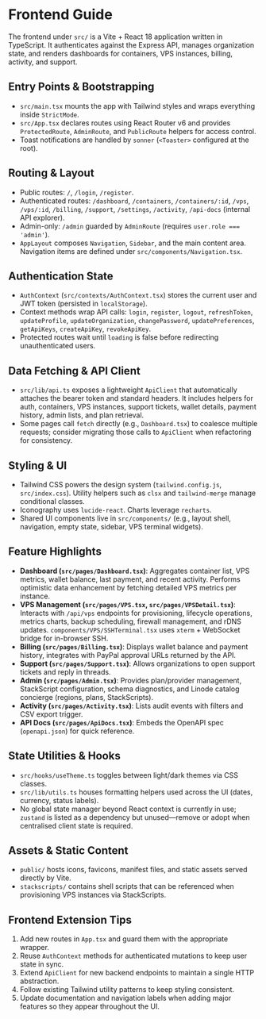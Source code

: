 # Frontend Guide

The frontend under `src/` is a Vite + React 18 application written in TypeScript. It authenticates against the Express API, manages organization state, and renders dashboards for containers, VPS instances, billing, activity, and support.

## Entry Points & Bootstrapping

- `src/main.tsx` mounts the app with Tailwind styles and wraps everything inside `StrictMode`.
- `src/App.tsx` declares routes using React Router v6 and provides `ProtectedRoute`, `AdminRoute`, and `PublicRoute` helpers for access control.
- Toast notifications are handled by `sonner` (`<Toaster>` configured at the root).

## Routing & Layout

- Public routes: `/`, `/login`, `/register`.
- Authenticated routes: `/dashboard`, `/containers`, `/containers/:id`, `/vps`, `/vps/:id`, `/billing`, `/support`, `/settings`, `/activity`, `/api-docs` (internal API explorer).
- Admin-only: `/admin` guarded by `AdminRoute` (requires `user.role === 'admin'`).
- `AppLayout` composes `Navigation`, `Sidebar`, and the main content area. Navigation items are defined under `src/components/Navigation.tsx`.

## Authentication State

- `AuthContext` (`src/contexts/AuthContext.tsx`) stores the current user and JWT token (persisted in `localStorage`).
- Context methods wrap API calls: `login`, `register`, `logout`, `refreshToken`, `updateProfile`, `updateOrganization`, `changePassword`, `updatePreferences`, `getApiKeys`, `createApiKey`, `revokeApiKey`.
- Protected routes wait until `loading` is false before redirecting unauthenticated users.

## Data Fetching & API Client

- `src/lib/api.ts` exposes a lightweight `ApiClient` that automatically attaches the bearer token and standard headers. It includes helpers for auth, containers, VPS instances, support tickets, wallet details, payment history, admin lists, and plan retrieval.
- Some pages call `fetch` directly (e.g., `Dashboard.tsx`) to coalesce multiple requests; consider migrating those calls to `ApiClient` when refactoring for consistency.

## Styling & UI

- Tailwind CSS powers the design system (`tailwind.config.js`, `src/index.css`). Utility helpers such as `clsx` and `tailwind-merge` manage conditional classes.
- Iconography uses `lucide-react`. Charts leverage `recharts`.
- Shared UI components live in `src/components/` (e.g., layout shell, navigation, empty state, sidebar, VPS terminal widgets).

## Feature Highlights

- **Dashboard (`src/pages/Dashboard.tsx`)**: Aggregates container list, VPS metrics, wallet balance, last payment, and recent activity. Performs optimistic data enhancement by fetching detailed VPS metrics per instance.
- **VPS Management (`src/pages/VPS.tsx`, `src/pages/VPSDetail.tsx`)**: Interacts with `/api/vps` endpoints for provisioning, lifecycle operations, metrics charts, backup scheduling, firewall management, and rDNS updates. `components/VPS/SSHTerminal.tsx` uses `xterm` + WebSocket bridge for in-browser SSH.
- **Billing (`src/pages/Billing.tsx`)**: Displays wallet balance and payment history, integrates with PayPal approval URLs returned by the API.
- **Support (`src/pages/Support.tsx`)**: Allows organizations to open support tickets and reply in threads.
- **Admin (`src/pages/Admin.tsx`)**: Provides plan/provider management, StackScript configuration, schema diagnostics, and Linode catalog concierge (regions, plans, StackScripts).
- **Activity (`src/pages/Activity.tsx`)**: Lists audit events with filters and CSV export trigger.
- **API Docs (`src/pages/ApiDocs.tsx`)**: Embeds the OpenAPI spec (`openapi.json`) for quick reference.

## State Utilities & Hooks

- `src/hooks/useTheme.ts` toggles between light/dark themes via CSS classes.
- `src/lib/utils.ts` houses formatting helpers used across the UI (dates, currency, status labels).
- No global state manager beyond React context is currently in use; `zustand` is listed as a dependency but unused—remove or adopt when centralised client state is required.

## Assets & Static Content

- `public/` hosts icons, favicons, manifest files, and static assets served directly by Vite.
- `stackscripts/` contains shell scripts that can be referenced when provisioning VPS instances via StackScripts.

## Frontend Extension Tips

1. Add new routes in `App.tsx` and guard them with the appropriate wrapper.
2. Reuse `AuthContext` methods for authenticated mutations to keep user state in sync.
3. Extend `ApiClient` for new backend endpoints to maintain a single HTTP abstraction.
4. Follow existing Tailwind utility patterns to keep styling consistent.
5. Update documentation and navigation labels when adding major features so they appear throughout the UI.
